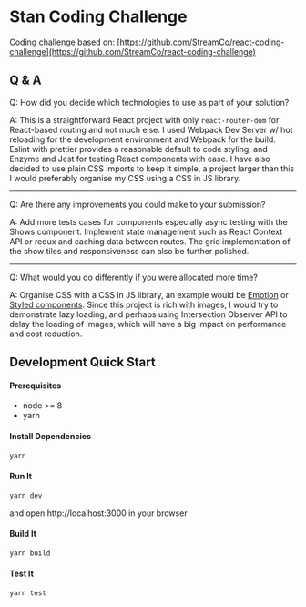 # Stan Coding Challenge

Coding challenge based on: [https://github.com/StreamCo/react-coding-challenge](https://github.com/StreamCo/react-coding-challenge)

## Q & A

Q: How did you decide which technologies to use as part of your solution?

A: This is a straightforward React project with only `react-router-dom` for React-based routing and not much else. I used Webpack Dev Server w/ hot reloading for the development environment and Webpack for the build. Eslint with prettier provides a reasonable default to code styling, and Enzyme and Jest for testing React components with ease. I have also decided to use plain CSS imports to keep it simple, a project larger than this I would preferably organise my CSS using a CSS in JS library.

---

Q: Are there any improvements you could make to your submission?

A: Add more tests cases for components especially async testing with the Shows component. Implement state management such as React Context API or redux and caching data between routes. The grid implementation of the show tiles and responsiveness can also be further polished.

---

Q: What would you do differently if you were allocated more time?

A: Organise CSS with a CSS in JS library, an example would be [Emotion](https://emotion.sh) or [Styled components](https://www.styled-components.com). Since this project is rich with images, I would try to demonstrate lazy loading, and perhaps using Intersection Observer API to delay the loading of images, which will have a big impact on performance and cost reduction.

## Development Quick Start

#### Prerequisites

- node >= 8
- yarn

#### Install Dependencies

```sh
yarn
```

#### Run It

```sh
yarn dev
```

and open http://localhost:3000 in your browser

#### Build It

```sh
yarn build
```

#### Test It

```sh
yarn test
```
